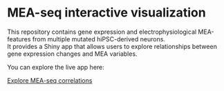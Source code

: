 # MEA-seq interactive visualization


This repository contains gene expression and electrophysiological MEA-features from multiple mutated hiPSC-derived neurons.  
It provides a Shiny app that allows users to explore relationships between gene expression changes and MEA variables.

You can explore the live app here:

[Explore MEA-seq correlations](https://sofiapuvogel.shinyapps.io/6interactive_visualization/)
